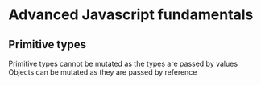 # Advanced Javascript fundamentals

## Primitive types
Primitive types cannot be mutated as the types are passed by values
Objects can be mutated as they are passed by reference